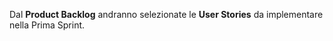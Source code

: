Dal **Product Backlog** andranno selezionate le **User Stories** da implementare nella Prima Sprint.

